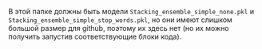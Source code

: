 В этой папке должны быть модели `Stacking_ensemble_simple_none.pkl` и `Stacking_ensemble_simple_stop_words.pkl`, но они имеют слишком большой размер для github, поэтому их здесь нет (но их можно получить запустив соответствующие блоки кода).